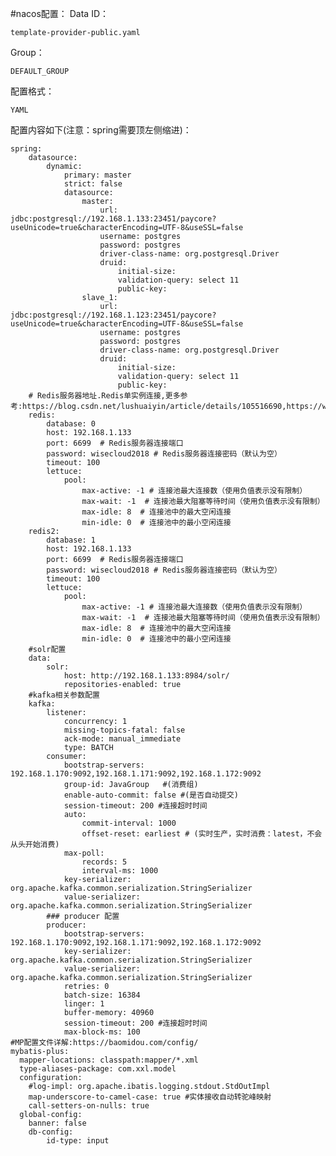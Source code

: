 #nacos配置：
Data ID：

    template-provider-public.yaml
Group：
    
    DEFAULT_GROUP
配置格式： 
    
    YAML
配置内容如下(注意：spring需要顶左侧缩进)：

    spring:
        datasource:
            dynamic:
                primary: master
                strict: false
                datasource:
                    master:
                        url: jdbc:postgresql://192.168.1.133:23451/paycore?useUnicode=true&characterEncoding=UTF-8&useSSL=false
                        username: postgres
                        password: postgres
                        driver-class-name: org.postgresql.Driver
                        druid:
                            initial-size:
                            validation-query: select 11
                            public-key:
                    slave_1:
                        url: jdbc:postgresql://192.168.1.123:23451/paycore?useUnicode=true&characterEncoding=UTF-8&useSSL=false
                        username: postgres
                        password: postgres
                        driver-class-name: org.postgresql.Driver
                        druid:
                            initial-size:
                            validation-query: select 11
                            public-key:
        # Redis服务器地址.Redis单实例连接,更多参考:https://blog.csdn.net/lushuaiyin/article/details/105516690,https://www.codeleading.com/article/2360317473/
        redis:
            database: 0
            host: 192.168.1.133
            port: 6699  # Redis服务器连接端口
            password: wisecloud2018 # Redis服务器连接密码（默认为空）
            timeout: 100
            lettuce:
                pool:
                    max-active: -1 # 连接池最大连接数（使用负值表示没有限制）
                    max-wait: -1  # 连接池最大阻塞等待时间（使用负值表示没有限制）
                    max-idle: 8  # 连接池中的最大空闲连接
                    min-idle: 0  # 连接池中的最小空闲连接
        redis2:
            database: 1
            host: 192.168.1.133
            port: 6699  # Redis服务器连接端口
            password: wisecloud2018 # Redis服务器连接密码（默认为空）
            timeout: 100
            lettuce:
                pool:
                    max-active: -1 # 连接池最大连接数（使用负值表示没有限制）
                    max-wait: -1  # 连接池最大阻塞等待时间（使用负值表示没有限制）
                    max-idle: 8  # 连接池中的最大空闲连接
                    min-idle: 0  # 连接池中的最小空闲连接
        #solr配置
        data:
            solr:
                host: http://192.168.1.133:8984/solr/
                repositories-enabled: true
        #kafka相关参数配置
        kafka:
            listener:
                concurrency: 1
                missing-topics-fatal: false
                ack-mode: manual_immediate
                type: BATCH
            consumer:
                bootstrap-servers: 192.168.1.170:9092,192.168.1.171:9092,192.168.1.172:9092
                group-id: JavaGroup   #(消费组)
                enable-auto-commit: false #(是否自动提交)
                session-timeout: 200 #连接超时时间
                auto:
                    commit-interval: 1000
                    offset-reset: earliest # (实时生产，实时消费：latest，不会从头开始消费)
                max-poll:
                    records: 5
                    interval-ms: 1000
                key-serializer: org.apache.kafka.common.serialization.StringSerializer
                value-serializer: org.apache.kafka.common.serialization.StringSerializer
            ### producer 配置
            producer:
                bootstrap-servers: 192.168.1.170:9092,192.168.1.171:9092,192.168.1.172:9092
                key-serializer: org.apache.kafka.common.serialization.StringSerializer
                value-serializer: org.apache.kafka.common.serialization.StringSerializer
                retries: 0
                batch-size: 16384
                linger: 1
                buffer-memory: 40960
                session-timeout: 200 #连接超时时间
                max-block-ms: 100
    #MP配置文件详解:https://baomidou.com/config/
    mybatis-plus:
      mapper-locations: classpath:mapper/*.xml
      type-aliases-package: com.xxl.model
      configuration:
        #log-impl: org.apache.ibatis.logging.stdout.StdOutImpl
        map-underscore-to-camel-case: true #实体接收自动转驼峰映射
        call-setters-on-nulls: true
      global-config:
        banner: false
        db-config:
            id-type: input
